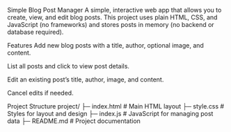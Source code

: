 Simple Blog Post Manager
A simple, interactive web app that allows you to create, view, and edit blog posts. This project uses plain HTML, CSS, and JavaScript (no frameworks) and stores posts in memory (no backend or database required).

Features
Add new blog posts with a title, author, optional image, and content.

List all posts and click to view post details.

Edit an existing post’s title, author, image, and content.

Cancel edits if needed.

Project Structure
project/
├─ index.html           # Main HTML layout
├─ style.css            # Styles for layout and design
├─ index.js             # JavaScript for managing post data
├─ README.md            # Project documentation
